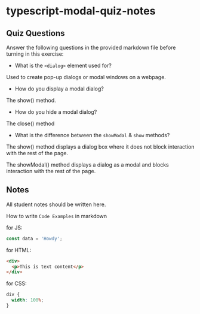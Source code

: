 # typescript-modal-quiz-notes

## Quiz Questions

Answer the following questions in the provided markdown file before turning in this exercise:

- What is the `<dialog>` element used for?

Used to create pop-up dialogs or modal windows on a webpage.

- How do you display a modal dialog?

The show() method.

- How do you hide a modal dialog?

The close() method

- What is the difference between the `showModal` & `show` methods?

The show() method displays a dialog box where it does not block interaction with the rest of the page.

The showModal() method displays a dialog as a modal and blocks interaction with the rest of the page.

## Notes

All student notes should be written here.

How to write `Code Examples` in markdown

for JS:

```javascript
const data = 'Howdy';
```

for HTML:

```html
<div>
  <p>This is text content</p>
</div>
```

for CSS:

```css
div {
  width: 100%;
}
```
